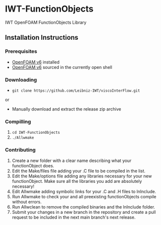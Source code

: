 # IWT-FunctionObjects
IWT OpenFOAM FunctionObjects Library

## Installation Instructions
### Prerequisites
- [OpenFOAM v6](https://openfoam.org/download/source/ "OpenFOAM v6") installed
- [OpenFOAM v6](https://openfoam.org/download/source/ "OpenFOAM v6") sourced in the currently open shell

### Downloading
- `git clone https://github.com/Leibniz-IWT/viscoInterFlow.git`

or
- Manually download and extract the release zip archive

### Compilling
1. `cd IWT-FunctionObjects`
2. `./Allwmake`

### Contributing
1. Create a new folder with a clear name describing what your functionObject does.
2. Edit the Make/files file adding your .C file to be compiled in the list.
3. Edit the Make/options file adding any libraries necessary for your new functionObject. Make sure all the libraries you add are absolutely necessary!
4. Edit Allwmake adding symbolic links for your .C and .H files to lnInclude.
5. Run Allwmake to check your and all preexisting functionObjects compile without errors.
6. Run Allwclean to remove the compiled binaries and the lnInclude folder.
7. Submit your changes in a new branch in the repository and create a pull request to be included in the next main branch's next release.
